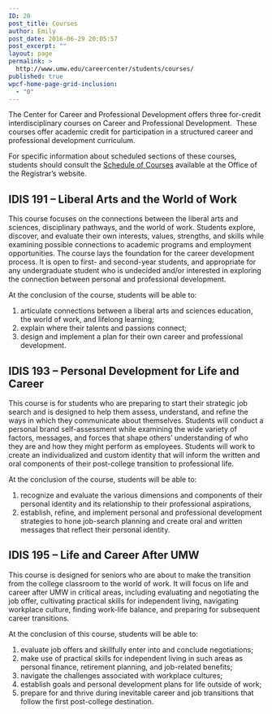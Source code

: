 ```yaml
---
ID: 20
post_title: Courses
author: Emily
post_date: 2016-06-29 20:05:57
post_excerpt: ""
layout: page
permalink: >
  http://www.umw.edu/careercenter/students/courses/
published: true
wpcf-home-page-grid-inclusion:
  - "0"
---
```

The Center for Career and Professional Development offers three for-credit interdisciplinary courses on Career and Professional Development.  These courses offer academic credit for participation in a structured career and professional development curriculum.

For specific information about scheduled sections of these courses, students should consult the <a href="http://academics.umw.edu/registrar/course-schedules-and-registration/">Schedule of Courses</a> available at the Office of the Registrar’s website.
<h2>IDIS 191 – Liberal Arts and the World of Work</h2>
This course focuses on the connections between the liberal arts and sciences, disciplinary pathways, and the world of work. Students explore, discover, and evaluate their own interests, values, strengths, and skills while examining possible connections to academic programs and employment opportunities. The course lays the foundation for the career development process. It is open to first- and second-year students, and appropriate for any undergraduate student who is undecided and/or interested in exploring the connection between personal and professional development.

At the conclusion of the course, students will be able to:
<ol>
 	<li>articulate connections between a liberal arts and sciences education, the world of work, and lifelong learning;</li>
 	<li>explain where their talents and passions connect;</li>
 	<li>design and implement a plan for their own career and professional development.</li>
</ol>
<h2>IDIS 193 – Personal Development for Life and Career</h2>
This course is for students who are preparing to start their strategic job search and is designed to help them assess, understand, and refine the ways in which they communicate about themselves. Students will conduct a personal brand self-assessment while examining the wide variety of factors, messages, and forces that shape others’ understanding of who they are and how they might perform as employees. Students will work to create an individualized and custom identity that will inform the written and oral components of their post-college transition to professional life.

At the conclusion of the course, students will be able to:
<ol>
 	<li>recognize and evaluate the various dimensions and components of their personal identity and its relationship to their professional aspirations,</li>
 	<li>establish, refine, and implement personal and professional development strategies to hone job-search planning and create oral and written messages that reflect their personal identity.</li>
</ol>
<h2>IDIS 195 – Life and Career After UMW</h2>
This course is designed for seniors who are about to make the transition from the college classroom to the world of work. It will focus on life and career after UMW in critical areas, including evaluating and negotiating the job offer, cultivating practical skills for independent living, navigating workplace culture, finding work-life balance, and preparing for subsequent career transitions.

At the conclusion of this course, students will be able to:
<ol>
 	<li>evaluate job offers and skillfully enter into and conclude negotiations;</li>
 	<li>make use of practical skills for independent living in such areas as personal finance, retirement planning, and job-related benefits;</li>
 	<li>navigate the challenges associated with workplace cultures;</li>
 	<li>establish goals and personal development plans for life outside of work;</li>
 	<li>prepare for and thrive during inevitable career and job transitions that follow the first post-college destination.</li>
</ol>
&nbsp;